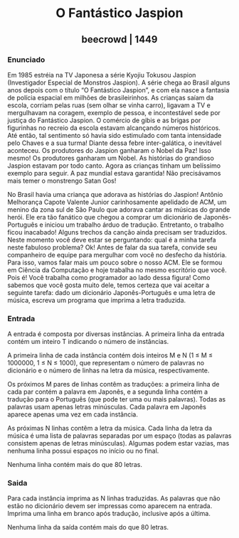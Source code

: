 <h1 align="center">O Fantástico Jaspion</h1>
<h2 align="center">beecrowd | 1449</h2>

### Enunciado

Em 1985 estréia na TV Japonesa a série Kyojiu Tokusou Jaspion (Investigador Especial de Monstros Jaspion). A série chega ao Brasil alguns anos depois com o título “O Fantástico Jaspion”, e com ela nasce a fantasia de polícia espacial em milhões de brasileirinhos. As crianças saíam da escola, corriam pelas ruas (sem olhar se vinha carro), ligavam a TV e mergulhavam na coragem, exemplo de pessoa, e incontestável sede por justiça do Fantástico Jaspion. O comércio de gibis e as brigas por figurinhas no recreio da escola estavam alcançando números históricos. Até então, tal sentimento só havia sido estimulado com tanta intensidade pelo Chaves e a sua turma! Diante dessa febre inter-galática, o inevitável aconteceu. Os produtores do Jaspion ganharam o Nobel da Paz! Isso mesmo! Os produtores ganharam um Nobel. As histórias do grandioso Jaspion estavam por todo canto. Agora as crianças tinham um belíssimo exemplo para seguir. A paz mundial estava garantida! Não precisávamos mais temer o monstrengo Satan Gos!

No Brasil havia uma criança que adorava as histórias do Jaspion! Antônio Melhorança Capote Valente Junior carinhosamente apelidado de ACM, um menino da zona sul de São Paulo que adorava cantar as músicas do grande herói. Ele era tão fanático que chegou a comprar um dicionário de Japonês-Português e iniciou um trabalho árduo de tradução. Entretanto, o trabalho ficou inacabado! Alguns trechos da canção ainda precisam ser traduzidos. Neste momento você deve estar se perguntando: qual é a minha tarefa neste fabuloso problema? Ok! Antes de falar da sua tarefa, convide seu companheiro de equipe para mergulhar com você no desfecho da história. Para isso, vamos falar mais um pouco sobre o nosso ACM. Ele se formou em Ciência da Computação e hoje trabalha no mesmo escritório que você. Pois é! Você trabalha como programador ao lado dessa figura! Como sabemos que você gosta muito dele, temos certeza que vai aceitar a seguinte tarefa: dado um dicionário Japonês-Português e uma letra de música, escreva um programa que imprima a letra traduzida.

### Entrada

A entrada é composta por diversas instâncias. A primeira linha da entrada contém um inteiro T indicando o número de instâncias.

A primeira linha de cada instância contém dois inteiros M e N (1 ≤ M ≤ 1000000, 1 ≤ N ≤ 1000), que representam o número de palavras no dicionário e o número de linhas na letra da música, respectivamente.

Os próximos M pares de linhas contêm as traduções: a primeira linha de cada par contém a palavra em Japonês, e a segunda linha contém a tradução para o Português (que pode ter uma ou mais palavras). Todas as palavras usam apenas letras minúsculas. Cada palavra em Japonês aparece apenas uma vez em cada instância.

As próximas N linhas contêm a letra da música. Cada linha da letra da música é uma lista de palavras separadas por um espaço (todas as palavras consistem apenas de letras minúsculas). Algumas podem estar vazias, mas nenhuma linha possui espaços no início ou no final.

Nenhuma linha contém mais do que 80 letras.

### Saida

Para cada instância imprima as N linhas traduzidas. As palavras que não estão no dicionário devem ser impressas como aparecem na entrada. Imprima uma linha em branco após tradução, inclusive após a última.

Nenhuma linha da saída contém mais do que 80 letras.

